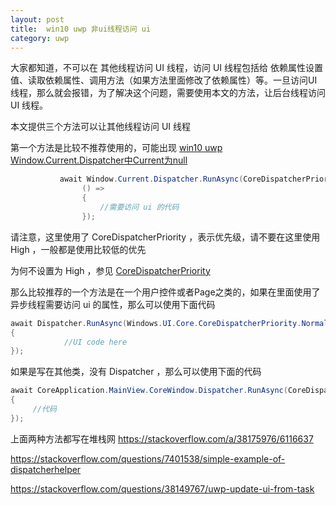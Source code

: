 ```yaml
---
layout: post
title:  win10 uwp 非ui线程访问 ui  
category: uwp 
---
```


大家都知道，不可以在 其他线程访问 UI 线程，访问 UI 线程包括给 依赖属性设置值、读取依赖属性、调用方法（如果方法里面修改了依赖属性）等。一旦访问UI线程，那么就会报错，为了解决这个问题，需要使用本文的方法，让后台线程访问 UI 线程。

<!--more-->
<!-- csdn -->

本文提供三个方法可以让其他线程访问 UI 线程

第一个方法是比较不推荐使用的，可能出现 [win10 uwp Window.Current.Dispatcher中Current为null](http://lindexi.oschina.io/lindexi//post/win10-uwp-Window.Current.Dispatcher%E4%B8%ADCurrent%E4%B8%BAnull/)

```csharp
           await Window.Current.Dispatcher.RunAsync(CoreDispatcherPriority.High,
                () =>
                {
                    //需要访问 ui 的代码
                });
```

请注意，这里使用了 CoreDispatcherPriority ，表示优先级，请不要在这里使用 High ，一般都是使用比较低的优先

为何不设置为 High ，参见
[CoreDispatcherPriority](https://docs.microsoft.com/en-us/uwp/api/Windows.UI.Core.CoreDispatcherPriority)

那么比较推荐的一个方法是在一个用户控件或者Page之类的，如果在里面使用了异步线程需要访问 ui 的属性，那么可以使用下面代码

```csharp
await Dispatcher.RunAsync(Windows.UI.Core.CoreDispatcherPriority.Normal, () => 
{
            //UI code here
});
```

如果是写在其他类，没有 Dispatcher ，那么可以使用下面的代码

```csharp
await CoreApplication.MainView.CoreWindow.Dispatcher.RunAsync(CoreDispatcherPriority.Normal, () => 
{ 
     //代码
});
```

上面两种方法都写在堆栈网 https://stackoverflow.com/a/38175976/6116637


https://stackoverflow.com/questions/7401538/simple-example-of-dispatcherhelper

https://stackoverflow.com/questions/38149767/uwp-update-ui-from-task


 
